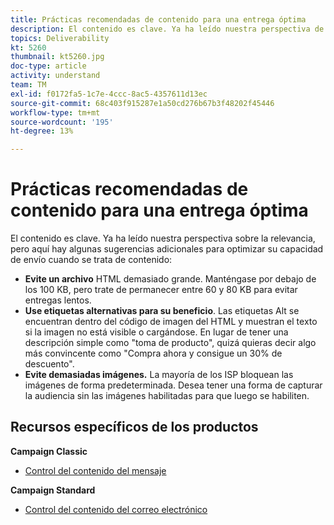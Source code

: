 ```yaml
---
title: Prácticas recomendadas de contenido para una entrega óptima
description: El contenido es clave. Ya ha leído nuestra perspectiva de relevancia, pero aquí hay algunas sugerencias adicionales para optimizar su capacidad de envío cuando se trata de contenido.
topics: Deliverability
kt: 5260
thumbnail: kt5260.jpg
doc-type: article
activity: understand
team: TM
exl-id: f0172fa5-1c7e-4ccc-8ac5-4357611d13ec
source-git-commit: 68c403f915287e1a50cd276b67b3f48202f45446
workflow-type: tm+mt
source-wordcount: '195'
ht-degree: 13%

---
```


# Prácticas recomendadas de contenido para una entrega óptima

El contenido es clave. Ya ha leído nuestra perspectiva sobre la relevancia, pero aquí hay algunas sugerencias adicionales para optimizar su capacidad de envío cuando se trata de contenido:

* **Evite un archivo** HTML demasiado grande. Manténgase por debajo de los 100 KB, pero trate de permanecer entre 60 y 80 KB para evitar entregas lentos.
* **Use etiquetas alternativas para su beneficio**. Las etiquetas Alt se encuentran dentro del código de imagen del HTML y muestran el texto si la imagen no está visible o cargándose. En lugar de tener una descripción simple como &quot;toma de producto&quot;, quizá quieras decir algo más convincente como &quot;Compra ahora y consigue un 30% de descuento&quot;.
* **Evite demasiadas imágenes.** La mayoría de los ISP bloquean las imágenes de forma predeterminada. Desea tener una forma de capturar la audiencia sin las imágenes habilitadas para que luego se habiliten.

## Recursos específicos de los productos

**Campaign Classic**

* [Control del contenido del mensaje](https://experienceleague.adobe.com/docs/campaign-classic/using/sending-messages/deliverability-management/control-message-content.html)

**Campaign Standard**

* [Control del contenido del correo electrónico](https://experienceleague.adobe.com/docs/campaign-standard/using/testing-and-sending/managing-deliverability/control-email-content.html#testing-and-sending)

